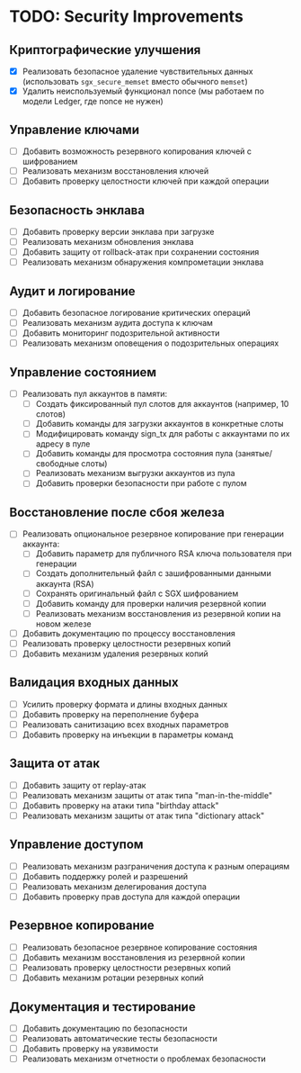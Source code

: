 # TODO: Security Improvements

## Криптографические улучшения
- [x] Реализовать безопасное удаление чувствительных данных (использовать `sgx_secure_memset` вместо обычного `memset`)
- [x] Удалить неиспользуемый функционал nonce (мы работаем по модели Ledger, где nonce не нужен)

## Управление ключами
- [ ] Добавить возможность резервного копирования ключей с шифрованием
- [ ] Реализовать механизм восстановления ключей
- [ ] Добавить проверку целостности ключей при каждой операции

## Безопасность энклава
- [ ] Добавить проверку версии энклава при загрузке
- [ ] Реализовать механизм обновления энклава
- [ ] Добавить защиту от rollback-атак при сохранении состояния
- [ ] Реализовать механизм обнаружения компрометации энклава

## Аудит и логирование
- [ ] Добавить безопасное логирование критических операций
- [ ] Реализовать механизм аудита доступа к ключам
- [ ] Добавить мониторинг подозрительной активности
- [ ] Реализовать механизм оповещения о подозрительных операциях

## Управление состоянием
- [ ] Реализовать пул аккаунтов в памяти:
  - [ ] Создать фиксированный пул слотов для аккаунтов (например, 10 слотов)
  - [ ] Добавить команды для загрузки аккаунтов в конкретные слоты
  - [ ] Модифицировать команду sign_tx для работы с аккаунтами по их адресу в пуле
  - [ ] Добавить команды для просмотра состояния пула (занятые/свободные слоты)
  - [ ] Реализовать механизм выгрузки аккаунтов из пула
  - [ ] Добавить проверки безопасности при работе с пулом

## Восстановление после сбоя железа
- [ ] Реализовать опциональное резервное копирование при генерации аккаунта:
  - [ ] Добавить параметр для публичного RSA ключа пользователя при генерации
  - [ ] Создать дополнительный файл с зашифрованными данными аккаунта (RSA)
  - [ ] Сохранять оригинальный файл с SGX шифрованием
  - [ ] Добавить команду для проверки наличия резервной копии
  - [ ] Реализовать механизм восстановления из резервной копии на новом железе
- [ ] Добавить документацию по процессу восстановления
- [ ] Реализовать проверку целостности резервных копий
- [ ] Добавить механизм удаления резервных копий

## Валидация входных данных
- [ ] Усилить проверку формата и длины входных данных
- [ ] Добавить проверку на переполнение буфера
- [ ] Реализовать санитизацию всех входных параметров
- [ ] Добавить проверку на инъекции в параметры команд

## Защита от атак
- [ ] Добавить защиту от replay-атак
- [ ] Реализовать механизм защиты от атак типа "man-in-the-middle"
- [ ] Добавить проверку на атаки типа "birthday attack"
- [ ] Реализовать механизм защиты от атак типа "dictionary attack"

## Управление доступом
- [ ] Реализовать механизм разграничения доступа к разным операциям
- [ ] Добавить поддержку ролей и разрешений
- [ ] Реализовать механизм делегирования доступа
- [ ] Добавить проверку прав доступа для каждой операции

## Резервное копирование
- [ ] Реализовать безопасное резервное копирование состояния
- [ ] Добавить механизм восстановления из резервной копии
- [ ] Реализовать проверку целостности резервных копий
- [ ] Добавить механизм ротации резервных копий

## Документация и тестирование
- [ ] Добавить документацию по безопасности
- [ ] Реализовать автоматические тесты безопасности
- [ ] Добавить проверку на уязвимости
- [ ] Реализовать механизм отчетности о проблемах безопасности 